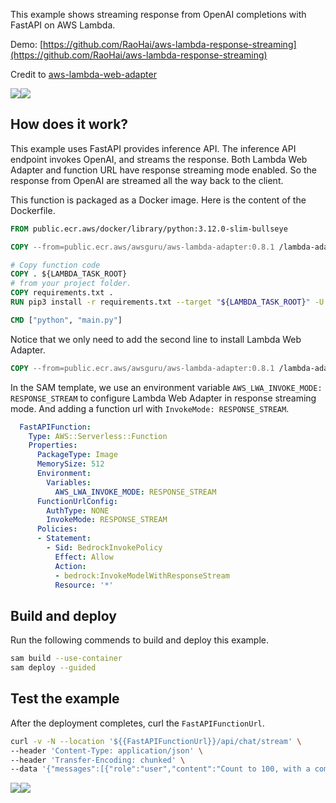 This example shows streaming response from OpenAI completions with FastAPI on AWS Lambda.

Demo: [https://github.com/RaoHai/aws-lambda-response-streaming](https://github.com/RaoHai/aws-lambda-response-streaming)

Credit to [aws-lambda-web-adapter](https://github.com/awslabs/aws-lambda-web-adapter)



![](imgs/architecture.png)![](https://cdn.nlark.com/yuque/0/2024/png/84204/1712660214701-d812d5ec-831c-41a2-ad03-49ae7a98baf1.png)



## How does it work?


This example uses FastAPI provides inference API. The inference API endpoint invokes OpenAI, and streams the response. Both Lambda Web Adapter and function URL have response streaming mode enabled. So the response from OpenAI are streamed all the way back to the client.



This function is packaged as a Docker image. Here is the content of the Dockerfile.



```dockerfile
FROM public.ecr.aws/docker/library/python:3.12.0-slim-bullseye

COPY --from=public.ecr.aws/awsguru/aws-lambda-adapter:0.8.1 /lambda-adapter /opt/extensions/lambda-adapter

# Copy function code
COPY . ${LAMBDA_TASK_ROOT}
# from your project folder.
COPY requirements.txt .
RUN pip3 install -r requirements.txt --target "${LAMBDA_TASK_ROOT}" -U --no-cache-dir

CMD ["python", "main.py"]
```



Notice that we only need to add the second line to install Lambda Web Adapter.



```dockerfile
COPY --from=public.ecr.aws/awsguru/aws-lambda-adapter:0.8.1 /lambda-adapter /opt/extensions/
```



In the SAM template, we use an environment variable `AWS_LWA_INVOKE_MODE: RESPONSE_STREAM` to configure Lambda Web Adapter in response streaming mode. And adding a function url with `InvokeMode: RESPONSE_STREAM`.



```yaml
  FastAPIFunction:
    Type: AWS::Serverless::Function
    Properties:
      PackageType: Image
      MemorySize: 512
      Environment:
        Variables:
          AWS_LWA_INVOKE_MODE: RESPONSE_STREAM
      FunctionUrlConfig:
        AuthType: NONE
        InvokeMode: RESPONSE_STREAM
      Policies:
      - Statement:
        - Sid: BedrockInvokePolicy
          Effect: Allow
          Action:
          - bedrock:InvokeModelWithResponseStream
          Resource: '*'
```



## Build and deploy


Run the following commends to build and deploy this example.



```bash
sam build --use-container
sam deploy --guided
```



## Test the example


After the deployment completes, curl the `FastAPIFunctionUrl`.



```bash
curl -v -N --location '${{FastAPIFunctionUrl}}/api/chat/stream' \
--header 'Content-Type: application/json' \
--header 'Transfer-Encoding: chunked' \
--data '{"messages":[{"role":"user","content":"Count to 100, with a comma between each number and no newlines. E.g., 1, 2, 3, ..."}],"prompt":""}'
```

![](imgs/demo.gif)![](https://cdn.nlark.com/yuque/0/2024/gif/84204/1712660221612-896ff1df-c4d5-4259-b60b-fe18113cd572.gif)

